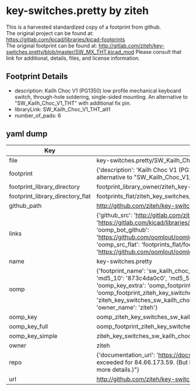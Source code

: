 # key-switches.pretty by ziteh  
This is a harvested standardized copy of a footprint from github.  
The original project can be found at:  
https://gitlab.com/kicad/libraries/kicad-footprints  
The original footprint can be found at:
http://gitlab.com/ziteh/key-switches.pretty/blob/master/SW_MX_THT.kicad_mod
Please consult that link for additional, details, files, and license information.  
## Footprint Details
* description: Kailh Choc V1 (PG1350) low profile mechanical keyboard switch, through-hole soldering, single-sided mounting. An alternative to "SW_Kailh_Choc_V1_THT" with additional fix pin.  
* libraryLink: SW_Kailh_Choc_V1_THT_alt1  
* number_of_pads: 6  
## yaml dump  
| Key | Value |  
| --- | --- |  
| file | key-switches.pretty/SW_Kailh_Choc_V1_THT_alt1.kicad_mod |  
| footprint | {'description': 'Kailh Choc V1 (PG1350) low profile mechanical keyboard switch, through-hole soldering, single-sided mounting. An alternative to "SW_Kailh_Choc_V1_THT" with additional fix pin.', 'libraryLink': 'SW_Kailh_Choc_V1_THT_alt1', 'number_of_pads': 6} |  
| footprint_library_directory | footprint_library_owner/ziteh_key-switches.pretty |  
| footprint_library_directory_flat | footprints_flat/ziteh_key_switches_sw_kailh_choc_v1_tht_alt1/working |  
| github_path | http://github.com/ziteh/key-switches.pretty/blob/master/SW_Kailh_Choc_V1_THT_alt1.kicad_mod |  
| links | {'github_src': 'http://gitlab.com/ziteh/key-switches.pretty/blob/master/SW_MX_THT.kicad_mod', 'github_src_repo': 'https://gitlab.com/kicad/libraries/kicad-footprints', 'oomp_bot': 'footprints/ziteh_key_switches_sw_kailh_choc_v1_tht_alt1/working', 'oomp_bot_github': 'https://github.com/oomlout/oomlout_oomp_footprint_bot/tree/main/footprints/ziteh_key_switches_sw_kailh_choc_v1_tht_alt1/working', 'oomp_src_flat': 'footprints_flat/footprints_flat/ziteh_key_switches_sw_kailh_choc_v1_tht_alt1/working', 'oomp_src_flat_github': 'https://github.com/oomlout/oomlout_oomp_footprint_src/tree/main/footprints_flat/ziteh_key_switches_sw_kailh_choc_v1_tht_alt1/working'} |  
| name | key-switches.pretty |  
| oomp | {'footprint_name': 'sw_kailh_choc_v1_tht_alt1', 'library_name': 'key_switches', 'md5': '873c4da0c0e6e3b20ed1f6d999686849', 'md5_10': '873c4da0c0', 'md5_5': '873c4', 'md5_6': '873c4d', 'oomp_key': 'oomp_ziteh_key_switches_sw_kailh_choc_v1_tht_alt1', 'oomp_key_extra': 'oomp_footprint_ziteh_key_switches_sw_kailh_choc_v1_tht_alt1', 'oomp_key_full': 'oomp_footprint_ziteh_key_switches_sw_kailh_choc_v1_tht_alt1_873c4d', 'oomp_key_simple': 'ziteh_key_switches_sw_kailh_choc_v1_tht_alt1', 'original_filename': 'key-switches.pretty/SW_Kailh_Choc_V1_THT_alt1.kicad_mod', 'owner_name': 'ziteh'} |  
| oomp_key | oomp_ziteh_key_switches_sw_kailh_choc_v1_tht_alt1 |  
| oomp_key_full | oomp_footprint_ziteh_key_switches_sw_kailh_choc_v1_tht_alt1 |  
| oomp_key_simple | ziteh_key_switches_sw_kailh_choc_v1_tht_alt1 |  
| owner | ziteh |  
| repo | {'documentation_url': 'https://docs.github.com/rest/overview/resources-in-the-rest-api#rate-limiting', 'message': "API rate limit exceeded for 84.66.173.59. (But here's the good news: Authenticated requests get a higher rate limit. Check out the documentation for more details.)"} |  
| url | http://github.com/ziteh/key-switches.pretty |  

